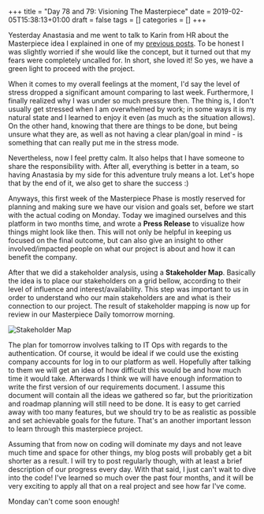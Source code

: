 +++
title = "Day 78 and 79: Visioning The Masterpiece"
date = 2019-02-05T15:38:13+01:00
draft = false
tags = []
categories = []
+++

Yesterday Anastasia and me went to talk to Karin from HR about the Masterpiece idea I explained in one of my [previous posts](https://mashareko.tk/posts/day-73-and-74/). To be honest I was slightly worried if she would like the concept, but it turned out that my fears were completely uncalled for. In short, she loved it! So yes, we have a green light to proceed with the project.

When it comes to my overall feelings at the moment, I'd say the level of stress dropped a significant amount comparing to last week. Furthermore, I finally realized why I was under so much pressure then. The thing is, I don't usually get stressed when I am overwhelmed by work; in some ways it is my natural state and I learned to enjoy it even (as much as the situation allows). On the other hand, knowing that there are things to be done, but being unsure what they are, as well as not having a clear plan/goal in mind - is something that can really put me in the stress mode. 

Nevertheless, now I feel pretty calm. It also helps that I have someone to share the responsibility with. After all, everything is better in a team, so having Anastasia by my side for this adventure truly means a lot. Let's hope that by the end of it, we also get to share the success :)

Anyways, this first week of the Masterpiece Phase is mostly reserved for planning and making sure we have our vision and goals set, before we start with the actual coding on Monday. Today we imagined ourselves and this platform in two months time, and wrote a __Press Release__ to visualize how things might look like then. This will not only be helpful in keeping us focused on the final outcome, but can also give an insight to other involved/impacted people on what our project is about and how it can benefit the company.

After that we did a stakeholder analysis, using a __Stakeholder Map__. Basically the idea is to place our stakeholders on a grid bellow, according to their level of influence and interest/availability. This step was important to us in order to understand who our main stakeholders are and what is their connection to our project. The result of stakeholder mapping is now up for review in our Masterpiece Daily tomorrow morning.

![Stakeholder Map](https://cdn.boreal-is.com/data/uploads/2016/06/Power-interest-matrix.png)

The plan for tomorrow involves talking to IT Ops with regards to the authentication. Of course, it would be ideal if we could use the existing company accounts for log in to our platform as well. Hopefully after talking to them we will get an idea of how difficult this would be and how much time it would take. Afterwards I think we will have enough information to write the first version of our requirements document. I assume this document will contain all the ideas we gathered so far, but the prioritization and roadmap planning will still need to be done. It is easy to get carried away with too many features, but we should try to be as realistic as possible and set achievable goals for the future. That's an another important lesson to learn through this masterpiece project.

Assuming that from now on coding will dominate my days and not leave much time and space for other things, my blog posts will probably get a bit shorter as a result. I will try to post regularly though, with at least a brief description of our progress every day. With that said, I just can't wait to dive into the code! I've learned so much over the past four months, and it will be very exciting to apply all that on a real project and see how far I've come. 

Monday can't come soon enough!